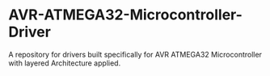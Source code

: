 # AVR-ATMEGA32-Microcontroller-Driver
A repository for drivers built specifically for AVR ATMEGA32 Microcontroller with layered Architecture applied.
